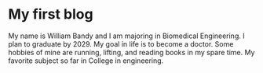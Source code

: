 # My first blog
My name is William Bandy and I am majoring in Biomedical Engineering. I plan to graduate by 2029. 
My goal in life is to become a doctor. Some hobbies of mine are running, lifting, and reading books in my spare time. 
My favorite subject so far in College in engineering.
